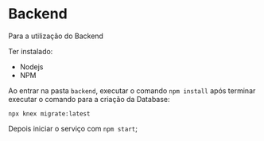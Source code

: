 # Backend

Para a utilização do Backend

Ter instalado:

- Nodejs
- NPM

Ao entrar na pasta `backend`, executar o comando `npm install` após terminar executar o comando para a criação da Database:

```
npx knex migrate:latest
```

Depois iniciar o serviço com `npm start`;
